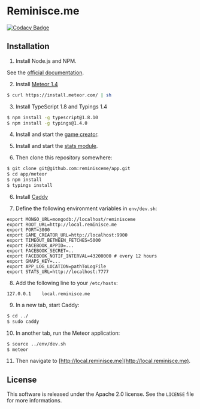 # Reminisce.me

[![Codacy Badge](https://api.codacy.com/project/badge/grade/dd447f353c054650bbaf3060ca1cd9d4)](https://www.codacy.com/app/reminisceme/app)

## Installation

1. Install Node.js and NPM.

  See the [official documentation](https://nodejs.org/).

2. Install [Meteor 1.4](https://www.meteor.com/install)

  ```bash
  $ curl https://install.meteor.com/ | sh
  ```

3. Install TypeScript 1.8 and Typings 1.4

  ```bash
  $ npm install -g typescript@1.8.10
  $ npm install -g typings@1.4.0
  ```

4. Install and start the [game creator](https://github.com/reminisceme/game-creator).

5. Install and start the [stats module](https://github.com/reminisceme/stats).

5. Then clone this repository somewhere:

  ```bash
  $ git clone git@github.com:reminisceme/app.git
  $ cd app/meteor
  $ npm install
  $ typings install
  ```

6. Install [Caddy](https://caddyserver.com/download)

7. Define the following environment variables in `env/dev.sh`:

  ```
  export MONGO_URL=mongodb://localhost/reminisceme
  export ROOT_URL=http://local.reminisce.me
  export PORT=3000
  export GAME_CREATOR_URL=http://localhost:9900
  export TIMEOUT_BETWEEN_FETCHES=5000
  export FACEBOOK_APPID=...
  export FACEBOOK_SECRET=..
  export FACEBOOK_NOTIF_INTERVAL=43200000 # every 12 hours
  export GMAPS_KEY=...
  export APP_LOG_LOCATION=pathToLogFile
  export STATS_URL=http://localhost:7777
  ```

8. Add the following line to your `/etc/hosts`:

  ```
  127.0.0.1    local.reminisce.me
  ```

9. In a new tab, start Caddy:

  ```bash
  $ cd ../
  $ sudo caddy
  ```

10. In another tab, run the Meteor application:

  ```bash
  $ source ../env/dev.sh
  $ meteor
  ```

11. Then navigate to [http://local.reminisce.me](http://local.reminisce.me).

## License

This software is released under the Apache 2.0 license. See the `LICENSE` file for more informations.

